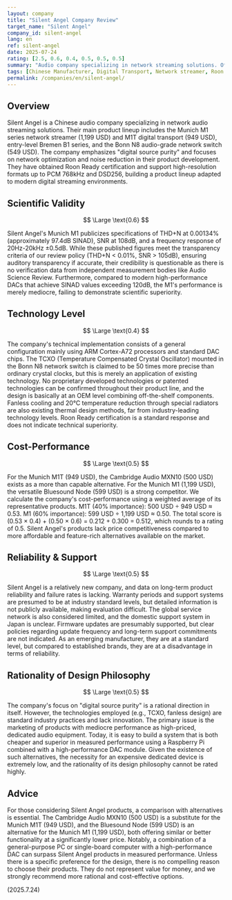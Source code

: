 ```yaml
---
layout: company
title: "Silent Angel Company Review"
target_name: "Silent Angel"
company_id: silent-angel
lang: en
ref: silent-angel
date: 2025-07-24
rating: [2.5, 0.6, 0.4, 0.5, 0.5, 0.5]
summary: "Audio company specializing in network streaming solutions. Offers Munich M1 and M1T network streamers/transports, but faces significant challenges in technical innovation and cost-performance."
tags: [Chinese Manufacturer, Digital Transport, Network streamer, Roon Ready]
permalink: /companies/en/silent-angel/
---
```

## Overview

Silent Angel is a Chinese audio company specializing in network audio streaming solutions. Their main product lineup includes the Munich M1 series network streamer (1,199 USD) and M1T digital transport (949 USD), entry-level Bremen B1 series, and the Bonn N8 audio-grade network switch (549 USD). The company emphasizes "digital source purity" and focuses on network optimization and noise reduction in their product development. They have obtained Roon Ready certification and support high-resolution formats up to PCM 768kHz and DSD256, building a product lineup adapted to modern digital streaming environments.

## Scientific Validity

$$ \Large \text{0.6} $$

Silent Angel's Munich M1 publicizes specifications of THD+N at 0.00134% (approximately 97.4dB SINAD), SNR at 108dB, and a frequency response of 20Hz-20kHz ±0.5dB. While these published figures meet the transparency criteria of our review policy (THD+N < 0.01%, SNR > 105dB), ensuring auditory transparency if accurate, their credibility is questionable as there is no verification data from independent measurement bodies like Audio Science Review. Furthermore, compared to modern high-performance DACs that achieve SINAD values exceeding 120dB, the M1's performance is merely mediocre, failing to demonstrate scientific superiority.

## Technology Level

$$ \Large \text{0.4} $$

The company's technical implementation consists of a general configuration mainly using ARM Cortex-A72 processors and standard DAC chips. The TCXO (Temperature Compensated Crystal Oscillator) mounted in the Bonn N8 network switch is claimed to be 50 times more precise than ordinary crystal clocks, but this is merely an application of existing technology. No proprietary developed technologies or patented technologies can be confirmed throughout their product line, and the design is basically at an OEM level combining off-the-shelf components. Fanless cooling and 20°C temperature reduction through special radiators are also existing thermal design methods, far from industry-leading technology levels. Roon Ready certification is a standard response and does not indicate technical superiority.

## Cost-Performance

$$ \Large \text{0.5} $$

For the Munich M1T (949 USD), the Cambridge Audio MXN10 (500 USD) exists as a more than capable alternative. For the Munich M1 (1,199 USD), the versatile Bluesound Node (599 USD) is a strong competitor. We calculate the company's cost-performance using a weighted average of its representative products. M1T (40% importance): 500 USD ÷ 949 USD ≈ 0.53. M1 (60% importance): 599 USD ÷ 1,199 USD ≈ 0.50. The total score is (0.53 × 0.4) + (0.50 × 0.6) = 0.212 + 0.300 = 0.512, which rounds to a rating of 0.5. Silent Angel's products lack price competitiveness compared to more affordable and feature-rich alternatives available on the market.

## Reliability & Support

$$ \Large \text{0.5} $$

Silent Angel is a relatively new company, and data on long-term product reliability and failure rates is lacking. Warranty periods and support systems are presumed to be at industry standard levels, but detailed information is not publicly available, making evaluation difficult. The global service network is also considered limited, and the domestic support system in Japan is unclear. Firmware updates are presumably supported, but clear policies regarding update frequency and long-term support commitments are not indicated. As an emerging manufacturer, they are at a standard level, but compared to established brands, they are at a disadvantage in terms of reliability.

## Rationality of Design Philosophy

$$ \Large \text{0.5} $$

The company's focus on "digital source purity" is a rational direction in itself. However, the technologies employed (e.g., TCXO, fanless design) are standard industry practices and lack innovation. The primary issue is the marketing of products with mediocre performance as high-priced, dedicated audio equipment. Today, it is easy to build a system that is both cheaper and superior in measured performance using a Raspberry Pi combined with a high-performance DAC module. Given the existence of such alternatives, the necessity for an expensive dedicated device is extremely low, and the rationality of its design philosophy cannot be rated highly.

## Advice

For those considering Silent Angel products, a comparison with alternatives is essential. The Cambridge Audio MXN10 (500 USD) is a substitute for the Munich M1T (949 USD), and the Bluesound Node (599 USD) is an alternative for the Munich M1 (1,199 USD), both offering similar or better functionality at a significantly lower price. Notably, a combination of a general-purpose PC or single-board computer with a high-performance DAC can surpass Silent Angel products in measured performance. Unless there is a specific preference for the design, there is no compelling reason to choose their products. They do not represent value for money, and we strongly recommend more rational and cost-effective options.

(2025.7.24)
